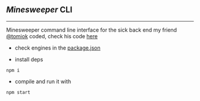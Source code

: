 ## _Minesweeper_ CLI
------------------------------------------------------------

Minesweeper command line interface for the sick back end my friend [@tomiok](https://github.com/tomiok) coded, check his code [here](https://github.com/tomiok/minesweeper-API)

- check engines in the [package.json](https://github.com/nicolasacquaviva/minesweeper-cli/blob/master/package.json#L12)

- install deps

```shell script
npm i
```
- compile and run it with

```shell script
npm start
```
